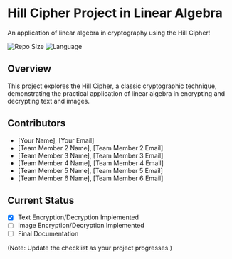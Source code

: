 # Hill Cipher Project in Linear Algebra

An application of linear algebra in cryptography using the Hill Cipher!

![Repo Size](https://img.shields.io/github/repo-size/ChanChoOG/HillCipherProject)
![Language](https://img.shields.io/github/languages/top/ChanChoOG/HillCipherProject)

## Overview
This project explores the Hill Cipher, a classic cryptographic technique, demonstrating the practical application of linear algebra in encrypting and decrypting text and images.

## Contributors
- [Your Name], [Your Email]
- [Team Member 2 Name], [Team Member 2 Email]
- [Team Member 3 Name], [Team Member 3 Email]
- [Team Member 4 Name], [Team Member 4 Email]
- [Team Member 5 Name], [Team Member 5 Email]
- [Team Member 6 Name], [Team Member 6 Email]



## Current Status
- [x] Text Encryption/Decryption Implemented
- [ ] Image Encryption/Decryption Implemented
- [ ] Final Documentation

(Note: Update the checklist as your project progresses.)

